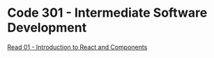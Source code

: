 # Code 301 - Intermediate Software Development

[Read 01 - Introduction to React and Components](read01.md)



